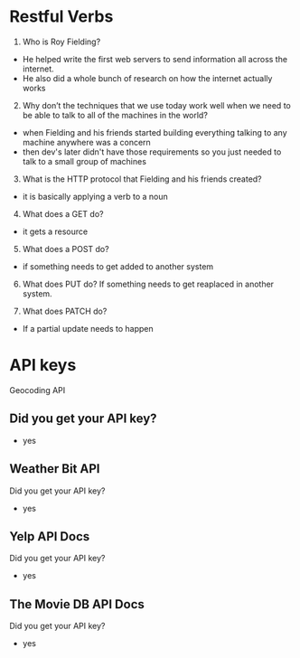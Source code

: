 # Restful Verbs




1. Who is Roy Fielding?
- He helped write the first web servers to send information all across the internet.
- He also did a whole bunch of research on how the internet actually works

2. Why don’t the techniques that we use today work well when we need to be able to talk to all of the machines in the world?
- when Fielding and his friends started building everything talking to any machine anywhere was a concern
- then dev's later didn't have those requirements so you just needed to talk to a small group of machines


3. What is the HTTP protocol that Fielding and his friends created?
- it is basically applying a verb to a noun


4. What does a GET do?

- it gets a resource
5. What does a POST do?

- if something needs to get added to another system
6. What does PUT do?
If something needs to get reaplaced in another system.

7. What does PATCH do?
- If a partial update needs to happen

# API keys
Geocoding API
## Did you get your API key?
- yes
## Weather Bit API
Did you get your API key?
- yes
## Yelp API Docs
Did you get your API key?
- yes
## The Movie DB API Docs
Did you get your API key?
- yes
